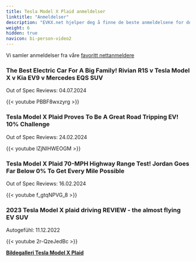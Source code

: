 ```yaml
---
title: Tesla Model X Plaid anmeldelser
linktitle: "Anmeldelser"
description: "EVKX.net hjelper deg å finne de beste anmeldelsene for denne modellen."
weight: 6
hidden: true
navicon: bi-person-video2
---
```

Vi samler anmeldelser fra våre [favoritt nettanmeldere](../../../../../guides/evreviewers/)

<div class="container text-center shadow p-2 pe-4 mb-5 bg-body-tertiary rounded border">
<h3>The Best Electric Car For A Big Family! Rivian R1S v Tesla Model X v Kia EV9 v Mercedes EQS SUV</h3>
<p>Out of Spec Reviews: 04.07.2024</p>

{{< youtube PBBF8wxzyrg >}}

</div>
<div class="container text-center shadow p-2 pe-4 mb-5 bg-body-tertiary rounded border">
<h3>Tesla Model X Plaid Proves To Be A Great Road Tripping EV! 10% Challenge</h3>
<p>Out of Spec Reviews: 24.02.2024</p>

{{< youtube lZjNIHWEOGM >}}

</div>
<div class="container text-center shadow p-2 pe-4 mb-5 bg-body-tertiary rounded border">
<h3>Tesla Model X Plaid 70-MPH Highway Range Test! Jordan Goes Far Below 0% To Get Every Mile Possible</h3>
<p>Out of Spec Reviews: 16.02.2024</p>

{{< youtube f_gtqNPVG_8 >}}

</div>
<div class="container text-center shadow p-2 pe-4 mb-5 bg-body-tertiary rounded border">
<h3>2023 Tesla Model X plaid driving REVIEW - the almost flying EV SUV</h3>
<p>Autogefühl: 11.12.2022</p>

{{< youtube 2r-QzeJedBc >}}

</div>
<div class="mt-3 mb-3">
<a href="../gallery/" class="text-decoration-none text-black">
<strong><i class="bi-arrow-left"></i>Bildegalleri  </strong>
</a>
<a href="../" class="text-decoration-none text-black float-end">
<strong>Tesla Model X Plaid <i class="bi-arrow-right"></i></strong>
</a>
</div>
